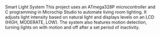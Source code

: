 Smart Light System
This project uses an ATmega328P microcontroller and C programming in Microchip Studio to automate living room lighting. It adjusts light intensity 
based on natural light and displays levels on an LCD (HIGH, MODERATE, LOW). The system also features motion detection, turning lights on with motion
and off after a set period of inactivity.
